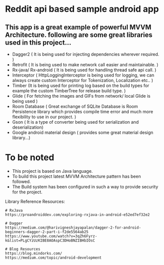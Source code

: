 # Reddit api based sample android app

## This app is a great example of powerful MVVM Architecture. following are some great libraries used in this project...

- Dagger2 ( It is being used for injecting dependencies wherever required. )
- Retrofit ( It is being used to make network call easier and maintainable. )
- Rx-java/ Rx-android ( It is being used for handling thread safe api call. )
- Interceptor ( HttpLoggingInterceptor is being used for logging, we can always create custom Interceptor for Tokenization, Localization etc.. )
- Timber (It is being used for printing log based on the build types for example the custom TimberTree for release build type. )
- Glide ( For fetching the images and GIFs from network/ local Glide is being used )
- Room Database ( Great exchange of SQLite Database is Room Persistence library which provides compile time error and much more flexibility to use in our project. )
- Gson ( It is a type of converter being used for serialization and deserialization)
- Google android material design ( provides some great material design library...)


# To be noted
- This project is based on Java language.
- To build this project latest MVVM Architecture pattern has been followed.
- The Build system has been configured in such a way to provide security for the project.


Library Reference Resources:
```
# RxJava
https://proandroiddev.com/exploring-rxjava-in-android-e52ed7ef32e2

# Dagger
https://medium.com/@harivigneshjayapalan/dagger-2-for-android-beginners-dagger-2-part-i-f2de5564ab25
https://www.youtube.com/watch?v=3qZh6Fyrz-k&list=PLgCYzUzKIBE8AOAspC3DHoBNZIBHbIOsC

# Blog Resources
https://blog.mindorks.com/
https://medium.com/topic/android-development

```